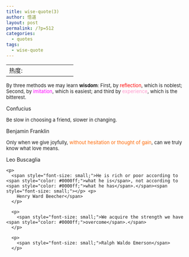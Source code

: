 ```yaml
---
title: wise-quote(3)
author: 悟道
layout: post
permalink: /?p=512
categories:
  - quotes
tags:
  - wise-quote
---
```

<table>
  <tr cellpadding=0><td>
    热度:
  </td><td cellpadding=0><img src='http://210.75.224.29/wordpress/wp-content/plugins/statpresscn/images/sun.gif' width=10 height=10 border=0 /></td><td cellpadding=0><img src='http://210.75.224.29/wordpress/wp-content/plugins/statpresscn/images/sun.gif' width=10 height=10 border=0 /></td><td cellpadding=0><img src='http://210.75.224.29/wordpress/wp-content/plugins/statpresscn/images/sun_dark.gif' width=10 height=10 border=0 /></td><td cellpadding=0><img src='http://210.75.224.29/wordpress/wp-content/plugins/statpresscn/images/sun_dark.gif' width=10 height=10 border=0 /></td><td cellpadding=0><img src='http://210.75.224.29/wordpress/wp-content/plugins/statpresscn/images/sun_dark.gif' width=10 height=10 border=0 /></td></tr>
</table>

<span style="font-size: small;">By three methods we may learn <strong>wisdom</strong>: First, by <span style="color: #ff0000;">reflection</span>, which is noblest; Second, by <span style="color: #ff00ff;">imitation</span>, which is easiest; and third by <span style="color: #ff99cc;">experience</span>, which is the bitterest.</span><span style="font-size: small;"></p> <p>
  Confucius</span>
</p>

<p>
  <span style="font-size: small;">Be slow in choosing a friend, slower in changing. </span><span style="font-size: small;"></p> <p>
    Benjamin Franklin</span>
  </p>
  
  <p>
    <span style="font-size: small;">Only when we give joyfully, <span style="color: #ff6600;">without hesitation or thought of gain</span>, can we truly know what love means.</span><span style="font-size: small;"></p> <p>
      Leo Buscaglia</span>
    </p>
    
    <p>
      <span style="font-size: small;">He is rich or poor according to <span style="color: #0000ff;">what he is</span>, not according to <span style="color: #0000ff;">what he has</span>.</span><span style="font-size: small;"></p> <p>
        Henry Ward Beecher</span>
      </p>
      
      <p>
        <span style="font-size: small;">We acquire the strength we have <span style="color: #0000ff;">overcome</span>.</span>
      </p>
      
      <p>
        <span style="font-size: small;">Ralph Waldo Emerson</span>
      </p>
